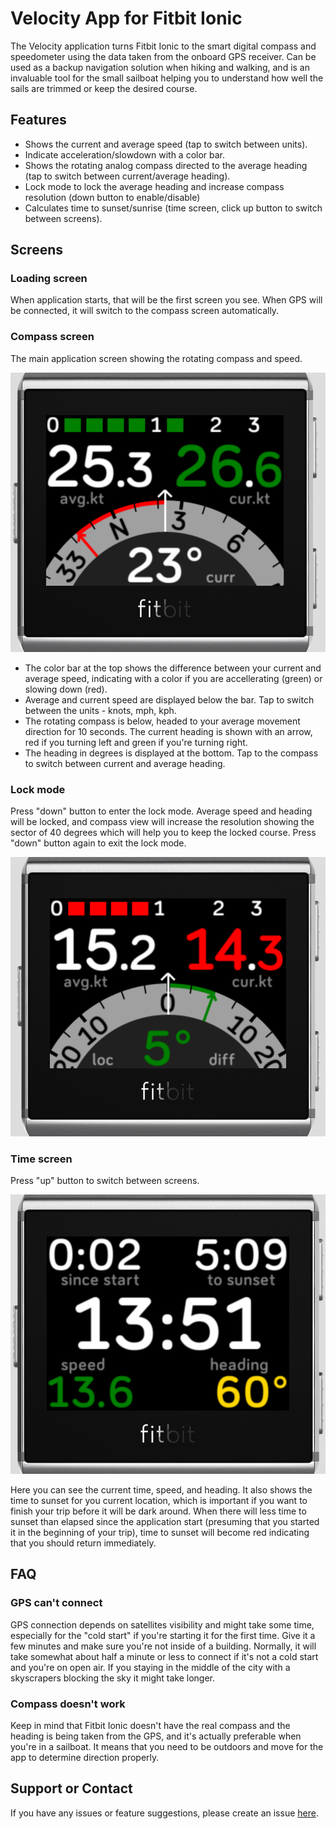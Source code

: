 # Velocity App for Fitbit Ionic

The Velocity application turns Fitbit Ionic to the smart digital compass and speedometer using the data taken from the onboard GPS receiver. Can be used as a backup navigation solution when hiking and walking, and is an invaluable tool for the small sailboat helping you to understand how well the sails are trimmed or keep the desired course.

## Features

- Shows the current and average speed (tap to switch between units).
- Indicate acceleration/slowdown with a color bar.
- Shows the rotating analog compass directed to the average heading (tap to switch between current/average heading).
- Lock mode to lock the average heading and increase compass resolution (down button to enable/disable)
- Calculates time to sunset/sunrise (time screen, click up button to switch between screens).

## Screens

### Loading screen

When application starts, that will be the first screen you see. When GPS will be connected, it will switch to the compass screen automatically.

### Compass screen

The main application screen showing the rotating compass and speed.

![compass](/compass-screen.png)

- The color bar at the top shows the difference between your current and average speed, indicating with a color if you are accellerating (green) or slowing down (red).
- Average and current speed are displayed below the bar. Tap to switch between the units - knots, mph, kph.
- The rotating compass is below, headed to your average movement direction for 10 seconds. The current heading is shown with an arrow, red if you turning left and green if you're turning right.
- The heading in degrees is displayed at the bottom. Tap to the compass to switch between current and average heading.

### Lock mode

Press "down" button to enter the lock mode. Average speed and heading will be locked, and compass view will increase the resolution showing the sector of 40 degrees which will help you to keep the locked course. Press "down" button again to exit the lock mode.

![lock](/lock-mode.png)

### Time screen

Press "up" button to switch between screens.

![time](/time-screen.png)

Here you can see the current time, speed, and heading. It also shows the time to sunset for you current location, which is important if you want to finish your trip before it will be dark around. When there will less time to sunset than elapsed since the application start (presuming that you started it in the beginning of your trip), time to sunset will become red indicating that you should return immediately.

## FAQ

### GPS can't connect

GPS connection depends on satellites visibility and might take some time, especially for the "cold start" if you're starting it for the first time. Give it a few minutes and make sure you're not inside of a building. Normally, it will take somewhat about half a minute or less to connect if it's not a cold start and you're on open air. If you staying in the middle of the city with a skyscrapers blocking the sky it might take longer.

### Compass doesn't work

Keep in mind that Fitbit Ionic doesn't have the real compass and the heading is being taken from the GPS, and it's actually preferable when you're in a sailboat. It means that you need to be outdoors and move for the app to determine direction properly.

## Support or Contact

If you have any issues or feature suggestions, please create an issue [here](https://github.com/gaperton/velocity/issues/new).

